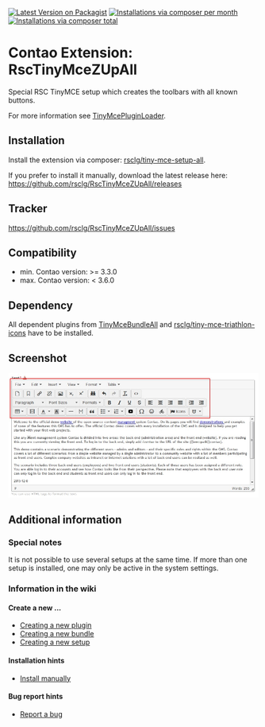 [![Latest Version on Packagist](http://img.shields.io/packagist/v/rsclg/tiny-mce-setup-all.svg?style=flat)](https://packagist.org/packages/rsclg/tiny-mce-setup-all)
[![Installations via composer per month](http://img.shields.io/packagist/dm/rsclg/tiny-mce-setup-all.svg?style=flat)](https://packagist.org/packages/rsclg/tiny-mce-setup-all)
[![Installations via composer total](http://img.shields.io/packagist/dt/rsclg/tiny-mce-setup-all.svg?style=flat)](https://packagist.org/packages/rsclg/tiny-mce-setup-all)

Contao Extension: RscTinyMceZUpAll
==================================

Special RSC TinyMCE setup which creates the toolbars with all known buttons.

For more information see [TinyMcePluginLoader](https://github.com/cliffparnitzky/TinyMcePluginLoader).


Installation
------------

Install the extension via composer: [rsclg/tiny-mce-setup-all](https://packagist.org/packages/rsclg/tiny-mce-setup-all).

If you prefer to install it manually, download the latest release here: https://github.com/rsclg/RscTinyMceZUpAll/releases


Tracker
-------

https://github.com/rsclg/RscTinyMceZUpAll/issues


Compatibility
-------------

- min. Contao version: >= 3.3.0
- max. Contao version: <  3.6.0


Dependency
----------

All dependent plugins from [TinyMceBundleAll](https://github.com/cliffparnitzky/TinyMceBundleAll) and [rsclg/tiny-mce-triathlon-icons](https://packagist.org/packages/rsclg/tiny-mce-triathlon-icons) have to be installed.


Screenshot
----------

![Screenshot](screenshot.jpg)


Additional information
----------------------

### Special notes

It is not possible to use several setups at the same time. If more than one setup is installed, one may only be active in the system settings.

### Information in the wiki

#### Create a new ...

* [Creating a new plugin](https://github.com/cliffparnitzky/TinyMcePluginLoader/wiki/Creating-a-new-plugin)
* [Creating a new bundle](https://github.com/cliffparnitzky/TinyMcePluginLoader/wiki/Creating-a-new-bundle)
* [Creating a new setup](https://github.com/cliffparnitzky/TinyMcePluginLoader/wiki/Creating-a-new-setup)

#### Installation hints
* [Install manually](https://github.com/cliffparnitzky/TinyMcePluginLoader/wiki/Install-manually)

#### Bug report hints

* [Report a bug](https://github.com/cliffparnitzky/TinyMcePluginLoader/wiki/Report-a-bug)